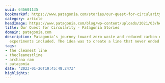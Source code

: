 ```yaml
---
uuid: 645601135
bookmarkOf: https://www.patagonia.com/stories/our-quest-for-circularity/story-96496.html
category: article
headImage: https://www.patagonia.com/blog/wp-content/uploads/2021/03/hedden_d_0110_cc_web-2250x1266-1.jpg
title: Our Quest for Circularity - Patagonia Stories
domain: patagonia.com
description: Patagonia’s journey toward zero waste and reduced carbon emissions, failed
  experiments included. The idea was to create a line that never ended up in a
tags:
- the cleanest line
- thecleanestline
- archana ram
- patagonia
date: '2023-01-26T19:45:48.247Z'
highlights: 
---
```



